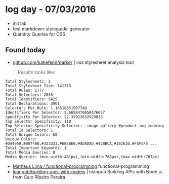 # log day - 07/03/2016

- init lab
- test markdown-styleguide-generator
- Quantity Queries for CSS

## Found today

- [github.com/katiefenn/parker](https://github.com/katiefenn/parker) | css stylesheet analysis tool
> Results looks like:
```
Total Stylesheets: 2
Total Stylesheet Size: 141373
Total Rules: 1777
Total Selectors: 2035
Total Identifiers: 5425
Total Declarations: 3961
Selectors Per Rule: 1.14518851997749
Identifiers Per Selector: 2.6658476658476657
Specificity Per Selector: 22.32923832923833
Top Selector Specificity: 110
Top Selector Specificity Selector: .image-gallery #product-img-zooming
Total Id Selectors: 1
Total Unique Colors: 68
Unique Colors: #D44950,#007FBB,#333333,#EBEBEB,#ADADAD,#428BCA,#262626,#F5F5F5 ...
Total Important Keywords: 1
Total Media Queries: 8
Media Queries: (min-width:481px),(min-width:768px),(max-width:767px)
```

- [Matheus Lima / functional-programming](https://medium.com/@matheusml/entendendo-programa%C3%A7%C3%A3o-funcional-em-javascript-de-uma-vez-c676489be08b#.872otyz54) functional-programming
- [leanpub/building-apis-with-nodejs](https://leanpub.com/building-apis-with-nodejs) | leanpub Building APIs with Node.js from Caio Ribeiro Pereira
